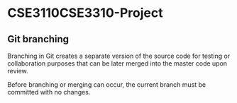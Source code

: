 # CSE3110CSE3310-Project

## Git branching
Branching in Git creates a separate version of the source code for testing or collaboration purposes that can be later merged into the master code upon review. 

Before branching or merging can occur, the current branch must be committed with no changes. 

